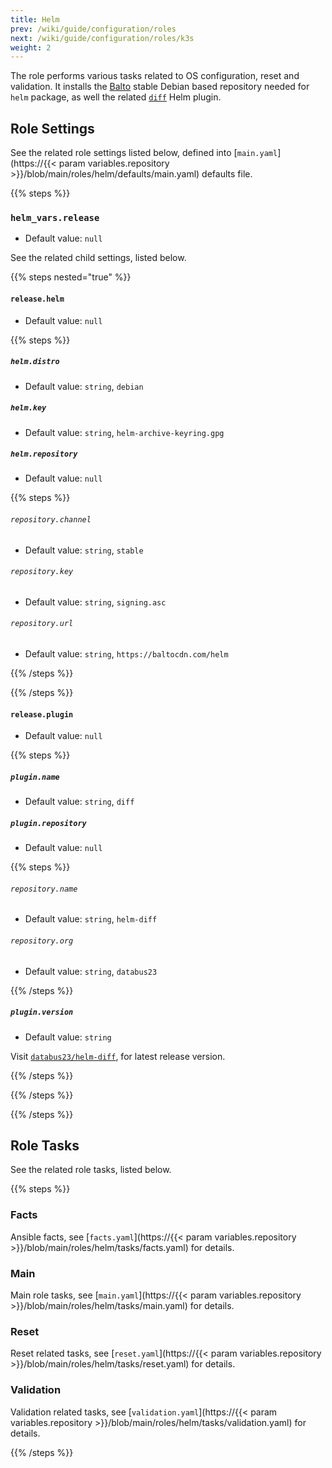 ```yaml
---
title: Helm
prev: /wiki/guide/configuration/roles
next: /wiki/guide/configuration/roles/k3s
weight: 2
---
```


The role performs various tasks related to OS configuration, reset and validation. It installs the [Balto](https://helm.baltorepo.com/stable/debian/packages/helm) stable Debian based repository needed for `helm` package, as well the related [`diff`](https://github.com/databus23/helm-diff/releases) Helm plugin.

<!--more-->

## Role Settings

See the related role settings listed below, defined into [`main.yaml`](https://{{< param variables.repository >}}/blob/main/roles/helm/defaults/main.yaml) defaults file.

{{% steps %}}

### `helm_vars.release`

- Default value: `null`

See the related child settings, listed below.

{{% steps nested="true" %}}

#### `release.helm`

- Default value: `null`

{{% steps %}}

##### `helm.distro`

- Default value: `string`, `debian`

##### `helm.key`

- Default value: `string`, `helm-archive-keyring.gpg`

##### `helm.repository`

- Default value: `null`

{{% steps %}}

###### `repository.channel`

- Default value: `string`, `stable`

###### `repository.key`

- Default value: `string`, `signing.asc`

###### `repository.url`

- Default value: `string`, `https://baltocdn.com/helm`

{{% /steps %}}

{{% /steps %}}

#### `release.plugin`

- Default value: `null`

{{% steps %}}

##### `plugin.name`

- Default value: `string`, `diff`

##### `plugin.repository`

- Default value: `null`

{{% steps %}}

###### `repository.name`

- Default value: `string`, `helm-diff`

###### `repository.org`

- Default value: `string`, `databus23`

{{% /steps %}}

##### `plugin.version`

- Default value: `string`

Visit [`databus23/helm-diff`](https://github.com/databus23/helm-diff/releases), for latest release version.

{{% /steps %}}

{{% /steps %}}

{{% /steps %}}

## Role Tasks

See the related role tasks, listed below.

{{% steps %}}

### Facts

Ansible facts, see [`facts.yaml`](https://{{< param variables.repository >}}/blob/main/roles/helm/tasks/facts.yaml) for details.

### Main

Main role tasks, see [`main.yaml`](https://{{< param variables.repository >}}/blob/main/roles/helm/tasks/main.yaml) for details.

### Reset

Reset related tasks, see [`reset.yaml`](https://{{< param variables.repository >}}/blob/main/roles/helm/tasks/reset.yaml) for details.

### Validation

Validation related tasks, see [`validation.yaml`](https://{{< param variables.repository >}}/blob/main/roles/helm/tasks/validation.yaml) for details.

{{% /steps %}}

